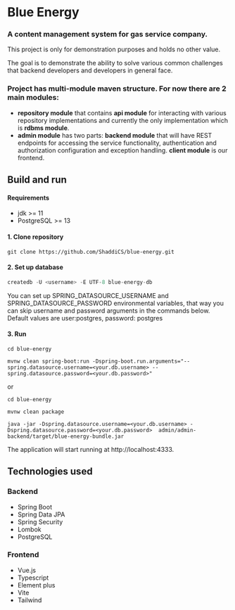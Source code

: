 # Blue Energy  

### A content management system for gas service company.

This project is only for demonstration purposes and holds no other value.

The goal is to demonstrate the ability to solve various common challenges
that backend developers and developers in general face.

### Project has multi-module maven structure. For now there are 2 main modules: 
- **repository module** that contains **api module** for interacting with various repository implementations 
and currently the only implementation which is **rdbms module**.
- **admin module** has two parts: **backend module** that will have REST endpoints for accessing the service functionality,
  authentication and authorization configuration and exception handling. **client module** is our frontend.
  
## Build and run


#### Requirements
- jdk >= 11
- PostgreSQL >= 13

#### 1. Clone repository
```
git clone https://github.com/ShaddiCS/blue-energy.git
```
#### 2. Set up database
```sql
createdb -U <username> -E UTF-8 blue-energy-db
```
You can set up SPRING_DATASOURCE_USERNAME and SPRING_DATASOURCE_PASSWORD environmental variables,
that way you can skip username and password arguments in the commands below. 
Default values are user:postgres, password: postgres
#### 3. Run
```
cd blue-energy

mvnw clean spring-boot:run -Dspring-boot.run.arguments="--spring.datasource.username=<your.db.username> --spring.datasource.password=<your.db.password>"

```

or

```
cd blue-energy

mvnw clean package

java -jar -Dspring.datasource.username=<your.db.username> -Dspring.datasource.password=<your.db.password>  admin/admin-backend/target/blue-energy-bundle.jar
```
The application will start running at http://localhost:4333.

## Technologies used

### Backend
- Spring Boot
- Spring Data JPA
- Spring Security
- Lombok
- PostgreSQL


### Frontend
- Vue.js
- Typescript
- Element plus
- Vite
- Tailwind

